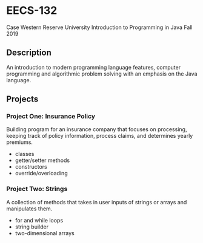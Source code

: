 # EECS-132
Case Western Reserve University
Introduction to Programming in Java 
Fall 2019

## Description
An introduction to modern programming language features, computer programming and algorithmic problem solving with an emphasis on the Java language.

## Projects
### Project One: Insurance Policy
Building program for an insurance company that focuses on processing, keeping track of policy information, process claims, and determines yearly premiums.
- classes
- getter/setter methods
- constructors
- override/overloading

### Project Two: Strings
A collection of methods that takes in user inputs of strings or arrays and manipulates them.
- for and while loops
- string builder
- two-dimensional arrays
